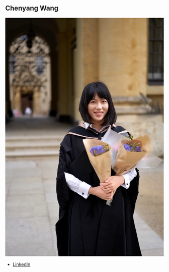 Chenyang Wang
------------

![](photos/chenyang-wang.jpg)

* [LinkedIn](https://www.linkedin.com/in/kellycwang/)

